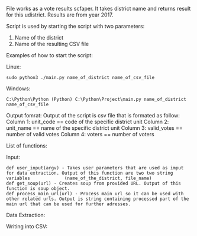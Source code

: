 File works as a vote results scfaper. It takes district name and returns result for this udistrict. Results are from year 2017.

Script is used by starting the script with two parameters:
  1. Name of the district
  2. Name of the resulting CSV file
  
Examples of how to start the script:

  Linux:
  
    sudo python3 ./main.py name_of_district name_of_csv_file
  Windows:
  
    C:\Python\Python (Python) C:\Python\Project\main.py name_of_district name_of_csv_file
    
Output fomrat:
  Output of the script is csv file that is formated as follow:
    Column 1: unit_code  == code of the specific district unit
    Column 2: unit_name  == name of the specific district unit
    Column 3: valid_votes  == number of valid votes
    Column 4: voters  == number of voters
    
List of functions:

  Input:
  
    def user_input(argv) - Takes user parameters that are used as imput for data extraction. Output of this function are two two string variables             (name_of_the_district, file_name)
    def get_soup(url) - Creates soup from provided URL. Output of this function is soup object.
    def process_main_url(url) - Process main url so it can be used with other related urls. Output is string containing processed part of the main url that can be used for further adresses.

  Data Extraction:
    
    
  
  Writing into CSV:
  
  
